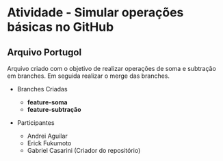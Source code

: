 # Atividade - Simular operações básicas no GitHub

## Arquivo Portugol

Arquivo criado com o objetivo de realizar operações de soma e subtração em branches. Em seguida realizar o merge das branches.

* Branches Criadas
  * **feature-soma**
  * **feature-subtração**
 
* Participantes
  * Andrei Aguilar
  * Erick Fukumoto
  * Gabriel Casarini (Criador do repositório)
